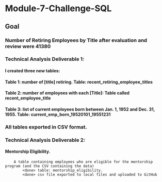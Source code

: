 # Module-7-Challenge-SQL

## Goal 

### Number of Retiring Employees by Title after evaluation and review were 41380

### Technical Analysis Deliverable 1: 
#### I created three new tables:
#### Table 1: number of [title] retiring. Table: recent_retiring_employee_titles
#### Table 2: number of employees with each [Title]: Table called recent_employee_title
#### Table 3: list of current employees born between Jan. 1, 1952 and Dec. 31, 1955. Table: current_emp_born_19520101_19551231

### All tables exported in CSV format.

### Technical Analysis Deliverable 2: 
#### Mentorship Eligibility. 
		A table containing employees who are eligible for the mentorship program (and the CSV containing the data)
			<done> table: mentorship_eligibility. 
			<done> csv file exported to local files and uploaded to GitHub
